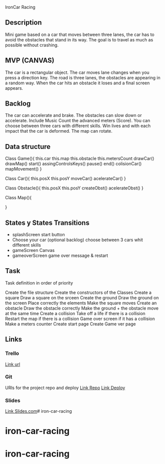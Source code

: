 IronCar Racing 

## Description

Mini game based on a car that moves between three lanes, the car has to avoid the obstacles that stand in its way.
The goal is to travel as much as possible without crashing.


## MVP (CANVAS)

The car is a rectangular object.
The car moves lane changes when you press a direction key.
The road is three lanes, the obstacles are appearing in a random way.
When the car hits an obstacle it loses and a final screen appears.


## Backlog

The car can accelerate and brake.
The obstacles can slow down or accelerate.
Include Music
Count the advanced meters (Score).
You can choose between three cars with different skills.
Win lives and with each impact that the car is deformed.
The map can rotate.



## Data structure

Class Game(){
  this.car
  this.map
  this.obstacle
  this.metersCount
    drawCar()
    drawMap()
    start()
    assingControlsKeys()
    pause()
    end()
    colisionCar()
    mapMovement()
}

Class Car(){
  this.posX
  this.posY
    moveCar()
    acelerateCar()
}

Class Obstacle(){
  this.posX
  this.posY
    createObst()
    acelerateObst()
}

Class Map(){


}



## States y States Transitions

- splashScreen
  start button
- Choose your car (optional backlog)
  choose between 3 cars whit different skills
- gameScreen
  Canvas
- gameoverScreen
  game over message & restart


## Task
Task definition in order of priority

Create the file structure
Create the constructors of the Classes
Create a square
Draw a square on the srceen
Create the ground
Draw the ground on the screen
Place correctly the elements
Make the square moves
Create an obstacle
Draw the obstacle correctly
Make the ground + the obstacle move at the same time
Create a collision
Take off a life if there is a collision
Restart the map if there is a collision
Game over screen if it has a collision
Make a meters counter
Create start page
Create Game ver page

## Links

### Trello

[Link url](https://trello.com/b/NP7laq7b/ironcar-racing)


### Git
URls for the project repo and deploy
[Link Repo](http://github.com)
[Link Deploy](http://github.com)


### Slides

[Link Slides.com](https://slides.com/alvarocamacho/ironcar-racing#/)# iron-car-racing
# iron-car-racing
# iron-car-racing
